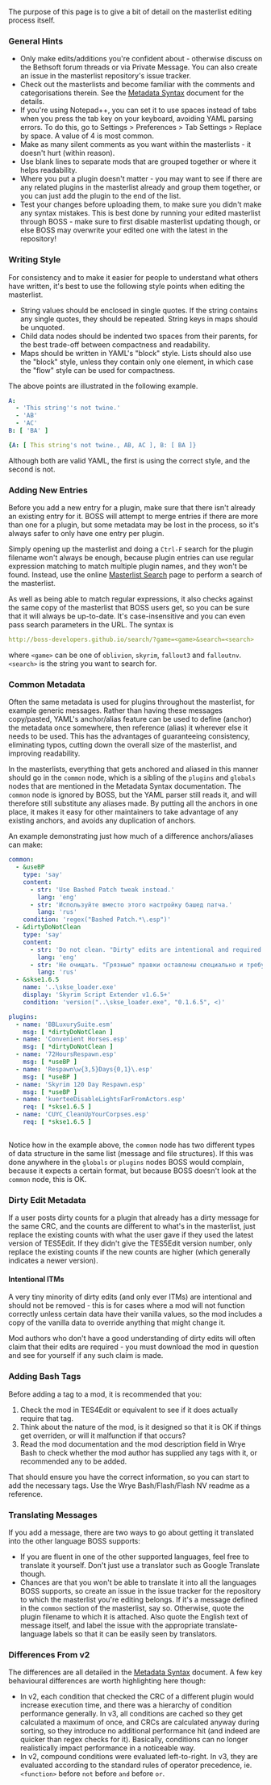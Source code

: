 The purpose of this page is to give a bit of detail on the masterlist editing process itself.

### General Hints

* Only make edits/additions you're confident about - otherwise discuss on the Bethsoft forum threads or via Private Message. You can also create an issue in the masterlist repository's issue tracker.
* Check out the masterlists and become familiar with the comments and categorisations therein. See the [Metadata Syntax](http://boss-developers.github.io/docs/BOSS%20Metadata%20Syntax.html) document for the details.
* If you're using Notepad++, you can set it to use spaces instead of tabs when you press the tab key on your keyboard, avoiding YAML parsing errors. To do this, go to Settings > Preferences > Tab Settings > Replace by space. A value of 4 is most common.
* Make as many silent comments as you want within the masterlists - it doesn't hurt (within reason).
* Use blank lines to separate mods that are grouped together or where it helps readability.
* Where you put a plugin doesn't matter - you may want to see if there are any related plugins in the masterlist already and group them together, or you can just add the plugin to the end of the list.
* Test your changes before uploading them, to make sure you didn't make any syntax mistakes. This is best done by running your edited masterlist through BOSS - make sure to first disable masterlist updating though, or else BOSS may overwrite your edited one with the latest in the repository!

### Writing Style

For consistency and to make it easier for people to understand what others have written, it's best to use the following style points when editing the masterlist.

* String values should be enclosed in single quotes. If the string contains any single quotes, they should be repeated. String keys in maps should be unquoted.
* Child data nodes should be indented two spaces from their parents, for the best trade-off between compactness and readability.
* Maps should be written in YAML's "block" style. Lists should also use the "block" style, unless they contain only one element, in which case the "flow" style can be used for compactness.

The above points are illustrated in the following example.

```yaml
A:
  - 'This string''s not twine.'
  - 'AB'
  - 'AC'
B: [ 'BA' ]
```
```yaml
{A: [ This string's not twine., AB, AC ], B: [ BA ]}
```
Although both are valid YAML, the first is using the correct style, and the second is not.

### Adding New Entries

Before you add a new entry for a plugin, make sure that there isn't already an existing entry for it. BOSS will attempt to merge entries if there are more than one for a plugin, but some metadata may be lost in the process, so it's always safer to only have one entry per plugin. 

Simply opening up the masterlist and doing a `Ctrl-F` search for the plugin filename won't always be enough, because plugin entries can use regular expression matching to match multiple plugin names, and they won't be found. Instead, use the online [Masterlist Search](http://boss-developers.github.io/search/) page to perform a search of the masterlist. 

As well as being able to match regular expressions, it also checks against the same copy of the masterlist that BOSS users get, so you can be sure that it will always be up-to-date. It's case-insensitive and you can even pass search parameters in the URL. The syntax is

```yaml
http://boss-developers.github.io/search/?game=<game>&search=<search>
```

where `<game>` can be one of `oblivion`, `skyrim`, `fallout3` and `falloutnv`. `<search>` is the string you want to search for.

### Common Metadata

Often the same metadata is used for plugins throughout the masterlist, for example generic messages. Rather than having these messages copy/pasted, YAML's anchor/alias feature can be used to define (anchor) the metadata once somewhere, then reference (alias) it wherever else it needs to be used. This has the advantages of guaranteeing consistency, eliminating typos, cutting down the overall size of the masterlist, and improving readability.

In the masterlists, everything that gets anchored and aliased in this manner should go in the `common` node, which is a sibling of the `plugins` and `globals` nodes that are mentioned in the Metadata Syntax documentation. The `common` node is ignored by BOSS, but the YAML parser still reads it, and will therefore still substitute any aliases made. By putting all the anchors in one place, it makes it easy for other maintainers to take advantage of any existing anchors, and avoids any duplication of anchors.

An example demonstrating just how much of a difference anchors/aliases can make:

```yaml
common:
  - &useBP
    type: 'say'
    content:
      - str: 'Use Bashed Patch tweak instead.'
        lang: 'eng'
      - str: 'Используйте вместо этого настройку башед патча.'
        lang: 'rus'
    condition: 'regex("Bashed Patch.*\.esp")'
  - &dirtyDoNotClean
    type: 'say'
    content:
      - str: 'Do not clean. "Dirty" edits are intentional and required for the mod to function.'
        lang: 'eng'
      - str: 'Не очищать. "Грязные" правки оставлены специально и требуются для функционирования мода.'
        lang: 'rus'
  - &skse1.6.5
    name: '..\skse_loader.exe'
    display: 'Skyrim Script Extender v1.6.5+'
    condition: 'version("..\skse_loader.exe", "0.1.6.5", <)'

plugins:
  - name: 'BBLuxurySuite.esm'
    msg: [ *dirtyDoNotClean ]
  - name: 'Convenient Horses.esp'
    msg: [ *dirtyDoNotClean ]
  - name: '72HoursRespawn.esp'
    msg: [ *useBP ]
  - name: 'Respawn\w{3,5}Days{0,1}\.esp'
    msg: [ *useBP ]
  - name: 'Skyrim 120 Day Respawn.esp'
    msg: [ *useBP ]
  - name: 'kuerteeDisableLightsFarFromActors.esp'
    req: [ *skse1.6.5 ]
  - name: 'CUYC_CleanUpYourCorpses.esp'
    req: [ *skse1.6.5 ]
   
```

Notice how in the example above, the `common` node has two different types of data structure in the same list (message and file structures). If this was done anywhere in the `globals` or `plugins` nodes BOSS would complain, because it expects a certain format, but because BOSS doesn't look at the `common` node, this is OK.

### Dirty Edit Metadata

If a user posts dirty counts for a plugin that already has a dirty message for the same CRC, and the counts are different to what's in the masterlist, just replace the existing counts with what the user gave if they used the latest version of TES5Edit. If they didn't give the TES5Edit version number, only replace the existing counts if the new counts are higher (which generally indicates a newer version).

#### Intentional ITMs

A very tiny minority of dirty edits (and only ever ITMs) are intentional and should not be removed - this is for cases where a mod will not function correctly unless certain data have their vanilla values, so the mod includes a copy of the vanilla data to override anything that might change it.

Mod authors who don't have a good understanding of dirty edits will often claim that their edits are required - you must download the mod in question and see for yourself if any such claim is made.

### Adding Bash Tags

Before adding a tag to a mod, it is recommended that you:

1. Check the mod in TES4Edit or equivalent to see if it does actually require that tag.
2. Think about the nature of the mod, is it designed so that it is OK if things get overriden, or will it malfunction if that occurs?
3. Read the mod documentation and the mod description field in Wrye Bash to check whether the mod author has supplied any tags with it, or recommended any to be added.

That should ensure you have the correct information, so you can start to add the necessary tags. Use the Wrye Bash/Flash/Flash NV readme as a reference.

### Translating Messages

If you add a message, there are two ways to go about getting it translated into the other language BOSS supports:

* If you are fluent in one of the other supported languages, feel free to translate it yourself. Don't just use a translator such as Google Translate though.
* Chances are that you won't be able to translate it into all the languages BOSS supports, so create an issue in the issue tracker for the repository to which the masterlist you're editing belongs. If it's a message defined in the `common` section of the masterlist, say so. Otherwise, quote the plugin filename to which it is attached. Also quote the English text of message itself, and label the issue with the appropriate translate-language labels so that it can be easily seen by translators.

### Differences From v2

The differences are all detailed in the [Metadata Syntax](http://boss-developers.github.io/docs/BOSS%20Metadata%20Syntax.html) document. A few key behavioural differences are worth highlighting here though:

* In v2, each condition that checked the CRC of a different plugin would increase execution time, and there was a hierarchy of condition performance generally. In v3, all conditions are cached so they get calculated a maximum of once, and CRCs are calculated anyway during sorting, so they introduce no additional performance hit (and indeed are quicker than regex checks for it). Basically, conditions can no longer realistically impact performance in a noticeable way.
* In v2, compound conditions were evaluated left-to-right. In v3, they are evaluated according to the standard rules of operator precedence, ie. `<function>` before `not` before `and` before `or`.
